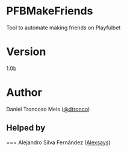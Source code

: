 PFBMakeFriends
==============

Tool to automate making friends on Playfulbet

Version
===
1.0b

Author
======
Daniel Troncoso Meis ([@dtronco](https://twitter.com/dtronco]))

## Helped by
===
Alejandro Silva Fernández ([Alexsays](https://github.com/Alexsays))
